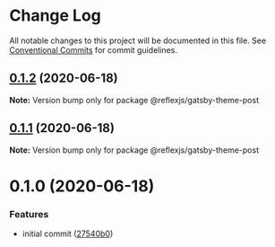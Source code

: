 # Change Log

All notable changes to this project will be documented in this file.
See [Conventional Commits](https://conventionalcommits.org) for commit guidelines.

## [0.1.2](https://github.com/reflexjs/reflex/compare/@reflexjs/gatsby-theme-post@0.1.1...@reflexjs/gatsby-theme-post@0.1.2) (2020-06-18)

**Note:** Version bump only for package @reflexjs/gatsby-theme-post





## [0.1.1](https://github.com/reflexjs/reflex/compare/@reflexjs/gatsby-theme-post@0.1.0...@reflexjs/gatsby-theme-post@0.1.1) (2020-06-18)

**Note:** Version bump only for package @reflexjs/gatsby-theme-post





# 0.1.0 (2020-06-18)


### Features

* initial commit ([27540b0](https://github.com/reflexjs/reflex/commit/27540b022a849212a21894b05df928e5e6b19456))
